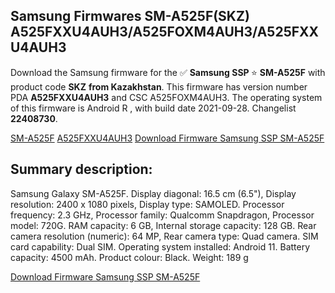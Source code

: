 <h2>Samsung Firmwares SM-A525F(SKZ) A525FXXU4AUH3/A525FOXM4AUH3/A525FXXU4AUH3</h2>
Download the Samsung firmware for the ✅ <strong>Samsung SSP </strong> ⭐ <strong>SM-A525F</strong> with product code <strong>SKZ</strong> <strong> from Kazakhstan</strong>. This firmware has version number PDA <strong>A525FXXU4AUH3</strong> and CSC A525FOXM4AUH3. The operating system of this firmware is Android R , with build date 2021-09-28. Changelist <strong>22408730</strong>.


[SM-A525F](https://samfirm.shop/samsung/model/SM-A525F)
[A525FXXU4AUH3](https://samfirm.shop/samsung/pda/A525FXXU4AUH3)
[Download Firmware Samsung SSP SM-A525F](https://samfirm.shop/samsung/firmware/461011)
<h2>Summary description:</h2>
<p>Samsung Galaxy SM-A525F. Display diagonal: 16.5 cm (6.5"), Display resolution: 2400 x 1080 pixels, Display type: SAMOLED. Processor frequency: 2.3 GHz, Processor family: Qualcomm Snapdragon, Processor model: 720G. RAM capacity: 6 GB, Internal storage capacity: 128 GB. Rear camera resolution (numeric): 64 MP, Rear camera type: Quad camera. SIM card capability: Dual SIM. Operating system installed: Android 11. Battery capacity: 4500 mAh. Product colour: Black. Weight: 189 g</p>


[Download Firmware Samsung SSP SM-A525F](https://samfirm.shop/samsung/firmware/461011)
